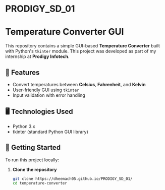 # PRODIGY_SD_01

# Temperature Converter GUI

This repository contains a simple GUI-based **Temperature Converter** built with Python's `tkinter` module. This project was developed as part of my internship at **Prodigy Infotech**.

## 🔧 Features

- Convert temperatures between **Celsius**, **Fahrenheit**, and **Kelvin**
- User-friendly GUI using `tkinter`
- Input validation with error handling

## 🖥️ Technologies Used

- Python 3.x
- tkinter (standard Python GUI library)

## 🚀 Getting Started

To run this project locally:

1. **Clone the repository**
   ```bash
   git clone https://dheemach05.github.io/PRODIGY_SD_01/
   cd temperature-converter
